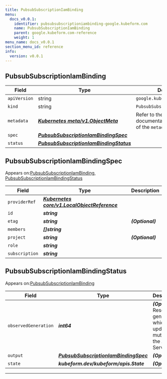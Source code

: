 ```yaml
---
title: PubsubSubscriptionIamBinding
menu:
  docs_v0.0.1:
    identifier: pubsubsubscriptioniambinding-google.kubeform.com
    name: PubsubSubscriptionIamBinding
    parent: google.kubeform.com-reference
    weight: 1
menu_name: docs_v0.0.1
section_menu_id: reference
info:
  version: v0.0.1
---
```


## PubsubSubscriptionIamBinding
| Field | Type | Description |
| ------ | ----- | ----------- |
| `apiVersion` | string | `google.kubeform.com/v1alpha1` |
|    `kind` | string | `PubsubSubscriptionIamBinding` |
| `metadata` | ***[Kubernetes meta/v1.ObjectMeta](https://kubernetes.io/docs/reference/generated/kubernetes-api/v1.13/#objectmeta-v1-meta)***|Refer to the Kubernetes API documentation for the fields of the `metadata` field.|
| `spec` | ***[PubsubSubscriptionIamBindingSpec](#pubsubsubscriptioniambindingspec)***||
| `status` | ***[PubsubSubscriptionIamBindingStatus](#pubsubsubscriptioniambindingstatus)***||
## PubsubSubscriptionIamBindingSpec

Appears on:[PubsubSubscriptionIamBinding](#pubsubsubscriptioniambinding), [PubsubSubscriptionIamBindingStatus](#pubsubsubscriptioniambindingstatus)

| Field | Type | Description |
| ------ | ----- | ----------- |
| `providerRef` | ***[Kubernetes core/v1.LocalObjectReference](https://kubernetes.io/docs/reference/generated/kubernetes-api/v1.13/#localobjectreference-v1-core)***||
| `id` | ***string***||
| `etag` | ***string***| ***(Optional)*** |
| `members` | ***[]string***||
| `project` | ***string***| ***(Optional)*** |
| `role` | ***string***||
| `subscription` | ***string***||
## PubsubSubscriptionIamBindingStatus

Appears on:[PubsubSubscriptionIamBinding](#pubsubsubscriptioniambinding)

| Field | Type | Description |
| ------ | ----- | ----------- |
| `observedGeneration` | ***int64***| ***(Optional)*** Resource generation, which is updated on mutation by the API Server.|
| `output` | ***[PubsubSubscriptionIamBindingSpec](#pubsubsubscriptioniambindingspec)***| ***(Optional)*** |
| `state` | ***kubeform.dev/kubeform/apis.State***| ***(Optional)*** |
---
